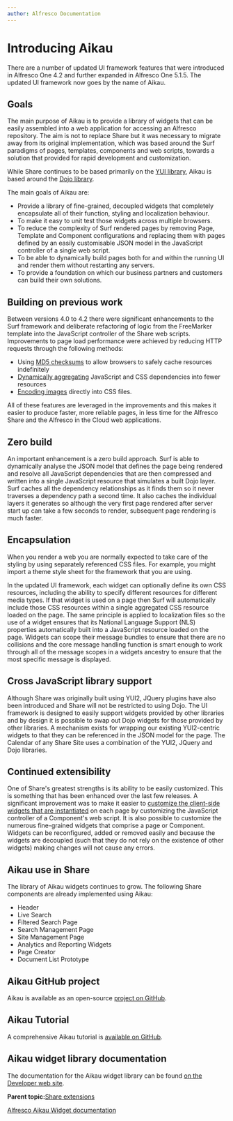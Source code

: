 ```yaml
---
author: Alfresco Documentation
---
```


# Introducing Aikau

There are a number of updated UI framework features that were introduced in Alfresco One 4.2 and further expanded in Alfresco One 5.1.5. The updated UI framework now goes by the name of Aikau.

## Goals

The main purpose of Aikau is to provide a library of widgets that can be easily assembled into a web application for accessing an Alfresco repository. The aim is not to replace Share but it was necessary to migrate away from its original implementation, which was based around the Surf paradigms of pages, templates, components and web scripts, towards a solution that provided for rapid development and customization.

While Share continues to be based primarily on the [YUI library](http://yuilibrary.com/), Aikau is based around the [Dojo library](http://dojotoolkit.org/).

The main goals of Aikau are:

-   Provide a library of fine-grained, decoupled widgets that completely encapsulate all of their function, styling and localization behaviour.
-   To make it easy to unit test those widgets across multiple browsers.
-   To reduce the complexity of Surf rendered pages by removing Page, Template and Component configurations and replacing them with pages defined by an easily customisable JSON model in the JavaScript controller of a single web script.
-   To be able to dynamically build pages both for and within the running UI and render them without restarting any servers.
-   To provide a foundation on which our business partners and customers can build their own solutions.

## Building on previous work

Between versions 4.0 to 4.2 there were significant enhancements to the Surf framework and deliberate refactoring of logic from the FreeMarker template into the JavaScript controller of the Share web scripts. Improvements to page load performance were achieved by reducing HTTP requests through the following methods:

-   Using [MD5 checksums](dev-extensions-share-surf-checksums.md) to allow browsers to safely cache resources indefinitely
-   [Dynamically aggregating](dev-extensions-share-aggregate-dependencies.md) JavaScript and CSS dependencies into fewer resources
-   [Encoding images](dev-extensions-share-css-data-image-support.md) directly into CSS files.

All of these features are leveraged in the improvements and this makes it easier to produce faster, more reliable pages, in less time for the Alfresco Share and the Alfresco in the Cloud web applications.

## Zero build

An important enhancement is a zero build approach. Surf is able to dynamically analyse the JSON model that defines the page being rendered and resolve all JavaScript dependencies that are then compressed and written into a single JavaScript resource that simulates a built Dojo layer. Surf caches all the dependency relationships as it finds them so it never traverses a dependency path a second time. It also caches the individual layers it generates so although the very first page rendered after server start up can take a few seconds to render, subsequent page rendering is much faster.

## Encapsulation

When you render a web you are normally expected to take care of the styling by using separately referenced CSS files. For example, you might import a theme style sheet for the framework that you are using.

In the updated UI framework, each widget can optionally define its own CSS resources, including the ability to specify different resources for different media types. If that widget is used on a page then Surf will automatically include those CSS resources within a single aggregated CSS resource loaded on the page. The same principle is applied to localization files so the use of a widget ensures that its National Language Support \(NLS\) properties automatically built into a JavaScript resource loaded on the page. Widgets can scope their message bundles to ensure that there are no collisions and the core message handling function is smart enough to work through all of the message scopes in a widgets ancestry to ensure that the most specific message is displayed.

## Cross JavaScript library support

Although Share was originally built using YUI2, JQuery plugins have also been introduced and Share will not be restricted to using Dojo. The UI framework is designed to easily support widgets provided by other libraries and by design it is possible to swap out Dojo widgets for those provided by other libraries. A mechanism exists for wrapping our existing YUI2-centric widgets to that they can be referenced in the JSON model for the page. The Calendar of any Share Site uses a combination of the YUI2, JQuery and Dojo libraries.

## Continued extensibility

One of Share's greatest strengths is its ability to be easily customized. This is something that has been enhanced over the last few releases. A significant improvement was to make it easier to [customize the client-side widgets that are instantiated](dev-extensions-share-widget-customization.md) on each page by customizing the JavaScript controller of a Component's web script. It is also possible to customize the numerous fine-grained widgets that comprise a page or Component. Widgets can be reconfigured, added or removed easily and because the widgets are decoupled \(such that they do not rely on the existence of other widgets\) making changes will not cause any errors.

## Aikau use in Share

The library of Aikau widgets continues to grow. The following Share components are already implemented using Aikau:

-   Header
-   Live Search
-   Filtered Search Page
-   Search Management Page
-   Site Management Page
-   Analytics and Reporting Widgets
-   Page Creator
-   Document List Prototype

## Aikau GitHub project

Aikau is available as an open-source [project on GitHub](https://github.com/Alfresco/Aikau).

## Aikau Tutorial

A comprehensive Aikau tutorial is [available on GitHub](https://github.com/Alfresco/Aikau/blob/master/tutorial/chapters/About.md).

## Aikau widget library documentation

The documentation for the Aikau widget library can be found [on the Developer web site](http://dev.alfresco.com/resource/docs/aikau-jsdoc/).

**Parent topic:**[Share extensions](../concepts/dev-extensions-share.md)

[Alfresco Aikau Widget documentation](http://dev.alfresco.com/resource/docs/aikau-jsdoc/)

